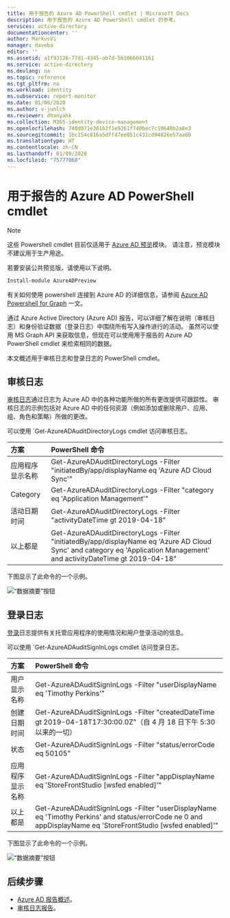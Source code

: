 ```yaml
---
title: 用于报告的 Azure AD PowerShell cmdlet | Microsoft Docs
description: 用于报告的 Azure AD PowerShell cmdlet 的参考。
services: active-directory
documentationcenter: ''
author: MarkusVi
manager: daveba
editor: ''
ms.assetid: a1f93126-77d1-4345-ab7d-561066041161
ms.service: active-directory
ms.devlang: na
ms.topic: reference
ms.tgt_pltfrm: na
ms.workload: identity
ms.subservice: report-monitor
ms.date: 01/08/2020
ms.author: v-junlch
ms.reviewer: dhanyahk
ms.collection: M365-identity-device-management
ms.openlocfilehash: 740d071e301b2f1e9261f740bec7c10648b2a8e3
ms.sourcegitcommit: 1bc154c816a5dff47ee051c431cd94826e57aa60
ms.translationtype: HT
ms.contentlocale: zh-CN
ms.lasthandoff: 01/09/2020
ms.locfileid: "75777068"
---
```

# <a name="azure-ad-powershell-cmdlets-for-reporting"></a>用于报告的 Azure AD PowerShell cmdlet

> [!NOTE] 
> 这些 Powershell cmdlet 目前仅适用于 [Azure AD 预览](https://docs.microsoft.com/powershell/module/azuread/?view=azureadps-2.0-preview#directory_auditing)模块。 请注意，预览模块不建议用于生产用途。 

若要安装公共预览版，请使用以下说明。 

```powershell
Install-module AzureADPreview
```
有关如何使用 powershell 连接到 Azure AD 的详细信息，请参阅 [Azure AD Powershell for Graph](https://docs.microsoft.com/powershell/azure/active-directory/install-adv2?view=azureadps-2.0) 一文。  

通过 Azure Active Directory (Azure AD) 报告，可以详细了解在说明（审核日志）和身份验证数据（登录日志）中围绕所有写入操作进行的活动。 虽然可以使用 MS Graph API 来获取信息，但现在可以使用用于报告的 Azure AD PowerShell cmdlet 来检索相同的数据。

本文概述用于审核日志和登录日志的 PowerShell cmdlet。

## <a name="audit-logs"></a>审核日志

[审核日志](concept-audit-logs.md)通过日志为 Azure AD 中的各种功能所做的所有更改提供可跟踪性。 审核日志的示例包括对 Azure AD 中的任何资源（例如添加或删除用户、应用、组、角色和策略）所做的更改。

可以使用 `Get-AzureADAuditDirectoryLogs cmdlet 访问审核日志。


| 方案                      | PowerShell 命令 |
| :--                           | :--                |
| 应用程序显示名称      | Get-AzureADAuditDirectoryLogs -Filter "initiatedBy/app/displayName eq 'Azure AD Cloud Sync'" |
| Category                      | Get-AzureADAuditDirectoryLogs -Filter "category eq 'Application Management'" |
| 活动日期时间            | Get-AzureADAuditDirectoryLogs -Filter "activityDateTime gt 2019-04-18" |
| 以上都是              | Get-AzureADAuditDirectoryLogs -Filter "initiatedBy/app/displayName eq 'Azure AD Cloud Sync' and category eq 'Application Management' and activityDateTime gt 2019-04-18"|


下图显示了此命令的一个示例。 

![“数据摘要”按钮](./media/reference-powershell-reporting/get-azureadauditdirectorylogs.png)



## <a name="sign-in-logs"></a>登录日志

[登录](concept-sign-ins.md)日志提供有关托管应用程序的使用情况和用户登录活动的信息。

可以使用 `Get-AzureADAuditSignInLogs cmdlet 访问登录日志。


| 方案                      | PowerShell 命令 |
| :--                           | :--                |
| 用户显示名称             | Get-AzureADAuditSignInLogs -Filter "userDisplayName eq 'Timothy Perkins'" |
| 创建日期时间              | Get-AzureADAuditSignInLogs -Filter "createdDateTime gt 2019-04-18T17:30:00.0Z"（自 4 月 18 日下午 5:30 以来的一切） |
| 状态                        | Get-AzureADAuditSignInLogs -Filter "status/errorCode eq 50105" |
| 应用程序显示名称      | Get-AzureADAuditSignInLogs -Filter "appDisplayName eq 'StoreFrontStudio [wsfed enabled]'" |
| 以上都是              | Get-AzureADAuditSignInLogs -Filter "userDisplayName eq 'Timothy Perkins' and status/errorCode ne 0 and appDisplayName eq 'StoreFrontStudio [wsfed enabled]'" |


下图显示了此命令的一个示例。 

![“数据摘要”按钮](./media/reference-powershell-reporting/get-azureadauditsigninlogs.png)



## <a name="next-steps"></a>后续步骤

- [Azure AD 报告概述](overview-reports.md)。
- [审核日志报告](concept-audit-logs.md)。 

<!-- Update_Description: wording update -->

